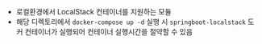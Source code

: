 - 로컬환경에서 LocalStack 컨테이너를 지원하는 모듈
- 해당 디렉토리에서 `docker-compose up -d` 실행 시 `springboot-localstack` 도커 컨테이너가 실행되어 컨테이너 실행시간을 절약할 수 있음